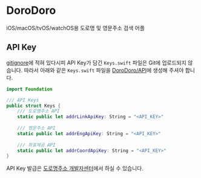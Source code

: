 # DoroDoro

iOS/macOS/tvOS/watchOS용 도로명 및 영문주소 검색 어플

## API Key

[gitignore](.gitignore)에 적혀 있다시피 API Key가 담긴 `Keys.swift` 파일은 Git에 업로드되지 않습니다. 따라서 아래와 같은 `Keys.swift` 파일을 [DoroDoro/API](DoroDoro/API)에 생성해 주셔야 합니다.

```swift
import Foundation

/// API Keys
public struct Keys {
    /// 도로명주소 API
    static public let addrLinkApiKey: String = "<API_KEY>"
    
    /// 영문주소 API
    static public let addrEngApiKey: String = "<API_KEY>"
    
    /// 좌표제공 API
    static public let addrCoordApiKey: String = "<API_KEY>"
}

```

API Key 발급은 [도로명주소 개발자센터](https://www.juso.go.kr/addrlink/main.do?cPath=99MM)에서 하실 수 있습니다.

